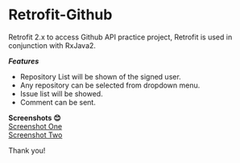 # Retrofit-Github
Retrofit 2.x to access Github API practice project, Retrofit is used in conjunction with RxJava2.  

***Features***
- Repository List will be shown of the signed user.
- Any repository can be selected from dropdown menu.
- Issue list will be showed.
- Comment can be sent.  

**Screenshots :blush:**  
[Screenshot One](https://github.com/oasiscse/Retrofit-Github/blob/master/screenshots/one.png)  
[Screenshot Two](https://github.com/oasiscse/Retrofit-Github/blob/master/screenshots/two.png)

Thank you!
